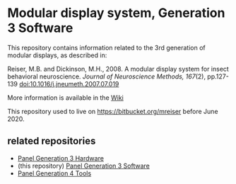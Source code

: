 # Modular display system, Generation 3 Software

This repository contains information related to the 3rd generation of modular
displays, as described in:

Reiser, M.B. and Dickinson, M.H., 2008. A modular display system for insect behavioral neuroscience. *Journal of Neuroscience Methods, 167*(2), pp.127-139 [doi:10.1016/j.jneumeth.2007.07.019](https://doi.org/10.1016/j.jneumeth.2007.07.019)

More information is available in the [Wiki](https://github.com/reiserlab/Panel-G3-Software/wiki)

This repository used to live on https://bitbucket.org/mreiser before June 2020.

## related repositories

- [Panel Generation 3 Hardware](https://github.com/reiserlab/Panel-G3-Hardware)
- (this repository) [Panel Generation 3 Software](https://github.com/reiserlab/Panel-G3-Software)
- [Panel Generation 4 Tools](https://github.com/JaneliaSciComp/G4_Display_Tools)
